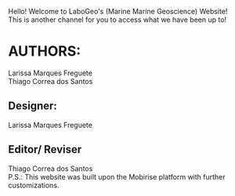 Hello! Welcome to LaboGeo's (Marine Marine Geoscience) Website! </br>
This is another channel for you to access what we have been up to!
# AUTHORS:
Larissa Marques Freguete </br>
Thiago Correa dos Santos
## Designer:
Larissa Marques Freguete
## Editor/ Reviser
Thiago Correa dos Santos </br>
P.S.: This website was built upon the Mobirise platform with further customizations.
